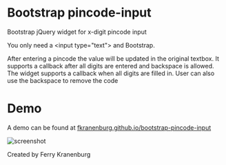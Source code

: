 # Bootstrap pincode-input
Bootstrap jQuery widget for x-digit pincode input

You only need a &lt;input type="text"&gt; and Bootstrap.

After entering a pincode the value will be updated in the original textbox.
It supports a callback after all digits are entered and backspace is allowed.
The widget supports a callback when all digits are filled in. 
User can also use the backspace to remove the code


# Demo

A demo can be found at [fkranenburg.github.io/bootstrap-pincode-input][site]

[site]: fkranenburg.github.io/bootstrap-pincode-input


![screenshot](https://raw.github.com/fkranenburg/bootstrap-pincode-input/master/example.jpg)


Created by Ferry Kranenburg